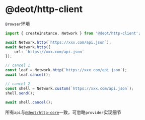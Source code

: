# @deot/http-client

`Browser`环境

```ts
import { createInstance, Network } from '@deot/http-client';

await Network.http(`https://xxx.com/api.json`);
await Network.http({
	url: `https://xxx.com/api.json`
});

// cancel 1
const leaf = Network.http(`https://xxx.com/api.json`);
await leaf.cancel();

// cancel 2
const shell = Network.custom(`https://xxx.com/api.json`);
shell.send();

await shell.cancel();
```

所有`api`与[`@deot/http-core`](../src/core)一致，可忽略`provider`实现细节

